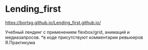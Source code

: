 # Lending_first
https://bortsg.github.io/Lending_first.github.io/

Учебный лендинг с применением flexbox/grid, анимаций и медиазапросов.
*в коде присутствуют комментарии ревьюеров Я.Практикума
